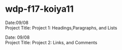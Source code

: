 # wdp-f17-koiya11

Date:09/08</br>
Project Title: Project 1: Headings,Paragraphs, and Lists

Date: 09/08</br>
Project Title: Project 2: Links, and Comments
